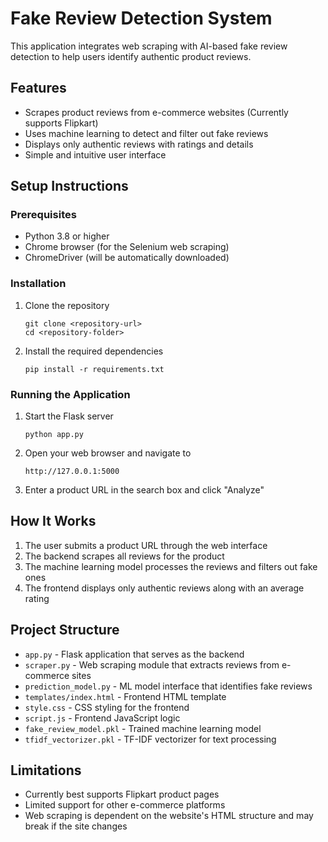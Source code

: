# Fake Review Detection System

This application integrates web scraping with AI-based fake review detection to help users identify authentic product reviews.

## Features

- Scrapes product reviews from e-commerce websites (Currently supports Flipkart)
- Uses machine learning to detect and filter out fake reviews
- Displays only authentic reviews with ratings and details
- Simple and intuitive user interface

## Setup Instructions

### Prerequisites

- Python 3.8 or higher
- Chrome browser (for the Selenium web scraping)
- ChromeDriver (will be automatically downloaded)

### Installation

1. Clone the repository
   ```
   git clone <repository-url>
   cd <repository-folder>
   ```

2. Install the required dependencies
   ```
   pip install -r requirements.txt
   ```

### Running the Application

1. Start the Flask server
   ```
   python app.py
   ```

2. Open your web browser and navigate to
   ```
   http://127.0.0.1:5000
   ```

3. Enter a product URL in the search box and click "Analyze"

## How It Works

1. The user submits a product URL through the web interface
2. The backend scrapes all reviews for the product
3. The machine learning model processes the reviews and filters out fake ones
4. The frontend displays only authentic reviews along with an average rating

## Project Structure

- `app.py` - Flask application that serves as the backend
- `scraper.py` - Web scraping module that extracts reviews from e-commerce sites
- `prediction_model.py` - ML model interface that identifies fake reviews
- `templates/index.html` - Frontend HTML template
- `style.css` - CSS styling for the frontend
- `script.js` - Frontend JavaScript logic
- `fake_review_model.pkl` - Trained machine learning model
- `tfidf_vectorizer.pkl` - TF-IDF vectorizer for text processing

## Limitations

- Currently best supports Flipkart product pages
- Limited support for other e-commerce platforms
- Web scraping is dependent on the website's HTML structure and may break if the site changes 